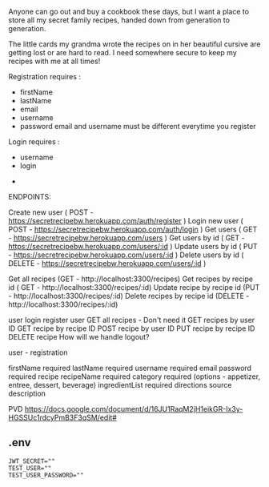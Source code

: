 Anyone can go out and buy a cookbook these days, but I want a place to store all my secret family recipes, handed down from generation to generation.

The little cards my grandma wrote the recipes on in her beautiful cursive are getting lost or are hard to read. I need somewhere secure to keep my recipes with me at all times!

Registration requires :

* firstName
* lastName
* email
* username
* password
email and username must be different everytime you register

Login requires :

* username
* login

-
ENDPOINTS:

Create new user ( POST - https://secretrecipebw.herokuapp.com/auth/register )
Login new user ( POST - https://secretrecipebw.herokuapp.com/auth/login )
Get users ( GET - https://secretrecipebw.herokuapp.com/users )
Get users by id ( GET - https://secretrecipebw.herokuapp.com/users/:id )
Update users by id ( PUT - https://secretrecipebw.herokuapp.com/users/:id )
Delete users by id ( DELETE - https://secretrecipebw.herokuapp.com/users/:id )

Get all recipes (GET - http://localhost:3300/recipes)
Get recipes by recipe id ( GET - http://localhost:3300/recipes/:id)
Update recipe by recipe id (PUT - http://localhost:3300/recipes/:id)
Delete recipes by recipe id (DELETE - http://localhost:3300/recipes/:id)


user login
register user
GET all recipes - Don't need it
GET recipes by user ID
GET recipe by recipe ID
POST recipe by user ID
PUT recipe by recipe ID
DELETE recipe
How will we handle logout?


user - registration

firstName required
lastName required
username required
email
password required
recipe
recipeName required
category required (options - appetizer, entree, dessert, beverage)
ingredientList required
directions
source
description




PVD
https://docs.google.com/document/d/16JU1RaqM2jH1eikGR-Ix3y-HGSSUc1rdcyPmB3F3qSM/edit#


## .env

```
JWT_SECRET=""
TEST_USER=""
TEST_USER_PASSWORD=""
```
